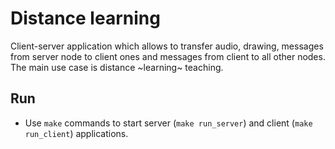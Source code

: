 # Distance learning

Client-server application which allows to transfer audio, drawing, messages from server node to client ones and messages from client to all other nodes. The main use case is distance ~learning~ teaching.

## Run

- Use `make` commands to start server (`make run_server`) and client (`make run_client`) applications.
